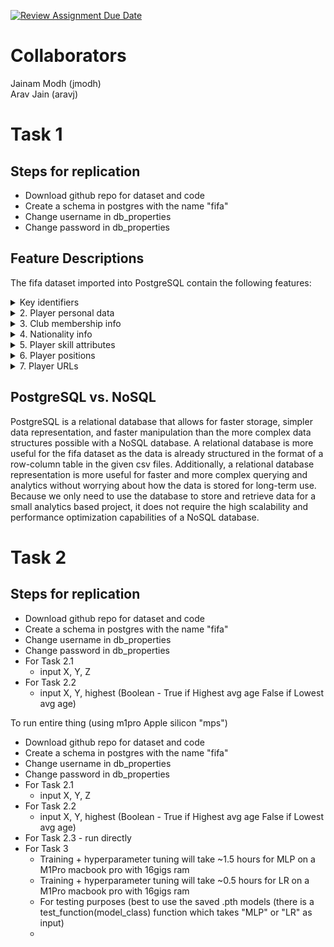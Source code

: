 [![Review Assignment Due Date](https://classroom.github.com/assets/deadline-readme-button-22041afd0340ce965d47ae6ef1cefeee28c7c493a6346c4f15d667ab976d596c.svg)](https://classroom.github.com/a/VuODydzp)

# Collaborators
Jainam Modh (jmodh)
<br>
Arav Jain (aravj)

# Task 1
## Steps for replication 
- Download github repo for dataset and code
- Create a schema in postgres with the name "fifa"
- Change username in db_properties
- Change password in db_properties

## Feature Descriptions
The fifa dataset imported into PostgreSQL contain the following features:
<details>
<summary>Key identifiers</summary>
    record_id (PRIMARY KEY),
    sofifa_id,
    year
</details>
<details>
<summary>2. Player personal data</summary>
    short_name, 
    long_name,
    player_positions,
    overall,
    potential,
    value_eur,
    wage_eur,
    age,
    dob,
    height_cm,
    weight_kg,
    gender
</details>
<details>
<summary>3. Club membership info</summary>
    club_team_id,
    club_name,
    league_name,
    league_level,
    club_position,
    club_jersey_number,
    club_loaned_from,
    club_joined,
    club_contract_valid_until
</details>
<details>
<summary>4. Nationality info</summary>
    nationality_id,
    nationality_name,
    nation_team_id,
    nation_position,
    nation_jersey_number
</details>
<details>
<summary>5. Player skill attributes</summary>
    preferred_foot,
    weak_foot,
    skill_moves,
    international_reputation,
    work_rate,
    body_type,
    real_face,
    release_clause_eur,
    player_tags,
    player_traits,
    pace,
    shooting,
    passing,
    dribbling,
    defending,
    physic,
    attacking_crossing,
    attacking_finishing,
    attacking_heading_accuracy,
    attacking_short_passing,
    attacking_volleys,
    skill_dribbling,
    skill_curve,
    skill_fk_accuracy,
    skill_long_accuracy,
    skill_ball_control,
    movement_acceleration,
    movement_sprint_speed,
    movement_agility,
    movement_reactions,
    movement_balance,
    power_shot_power,
    power_jumping,
    power_strength,
    power_long_shots,
    mentality_aggression,
    mentality_interceptions,
    mentality_vision,
    mentality_penalties,
    mentality_composure,
    defending_marking_awareness,
    defending_standing_tackle,
    defending_sliding_tackle,
    goalkeeping_diving,
    goalkeeping_handling,
    goalkeeping_positioning,
    goalkeeping_reflexes,
    goalkeeping_speed
</details> 
<details>
<summary>6. Player positions </summary>
    ls,
    st,
    rs,
    lw,
    lf,
    cf,
    rf,
    rw,
    lam,
    cam,
    ram,
    lm,
    lcm,
    cm,
    rcm,
    rm,
    lwb,
    ldm,
    cdm,
    rdm,
    rwb,
    lb,
    lcb,
    cb,
    rcb,
    rb,
    gk
</details>
<details>
<summary>7. Player URLs</summary>
    player_url,
    player_face_url,
    club_logo_url,
    club_flag_url,
    nation_logo_url,
    nation_flag_url
</details>

## PostgreSQL vs. NoSQL
PostgreSQL is a relational database that allows for faster storage, simpler data representation, and faster manipulation than the more complex data structures possible with a NoSQL database. A relational database is more useful for the fifa dataset as the data is already structured in the format of a row-column table in the given csv files. Additionally, a relational database representation is more useful for faster and more complex querying and analytics without worrying about how the data is stored for long-term use. Because we only need to use the database to store and retrieve data for a small analytics based project, it does not require the high scalability and performance optimization capabilities of a NoSQL database. 


# Task 2
## Steps for replication 
- Download github repo for dataset and code
- Create a schema in postgres with the name "fifa"
- Change username in db_properties
- Change password in db_properties
- For Task 2.1
    - input X, Y, Z
- For Task 2.2
    - input X, Y, highest (Boolean - True if Highest avg age False if Lowest avg age)







To run entire thing (using m1pro Apple silicon "mps")
- Download github repo for dataset and code
- Create a schema in postgres with the name "fifa"
- Change username in db_properties
- Change password in db_properties
- For Task 2.1
    - input X, Y, Z
- For Task 2.2
    - input X, Y, highest (Boolean - True if Highest avg age False if Lowest avg age)
- For Task 2.3 - run directly
- For Task 3
    - Training + hyperparameter tuning will take ~1.5 hours for MLP on a M1Pro macbook pro with 16gigs ram
    - Training + hyperparameter tuning will take ~0.5 hours for LR on a M1Pro macbook pro with 16gigs ram
    - For testing purposes (best to use the saved .pth models (there is a test_function(model_class) function which takes "MLP" or "LR" as input)
    - 
  
